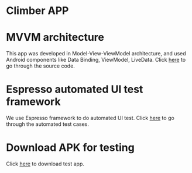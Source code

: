 # Climber APP

# MVVM architecture
This app was developed in Model-View-ViewModel architecture, and used Android components like Data Binding, ViewModel, LiveData.
Click [here](Source/app/src/main/java/com/test/climber) to go through the source code.

# Espresso automated UI test framework
We use Espresso framework to do automated UI test.
Click [here](Source/app/src/androidTest/java/com/test/climber) to go through the automated test cases.

# Download APK for testing
Click [here](Build/climber_v1.0.apk) to download test app.